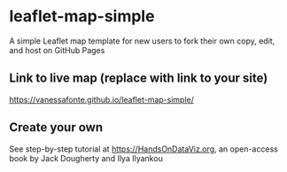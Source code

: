 # leaflet-map-simple
A simple Leaflet map template for new users to fork their own copy, edit, and host on GitHub Pages

## Link to live map (replace with link to your site)
https://vanessafonte.github.io/leaflet-map-simple/

## Create your own
See step-by-step tutorial at https://HandsOnDataViz.org, an open-access book by Jack Dougherty and Ilya Ilyankou
